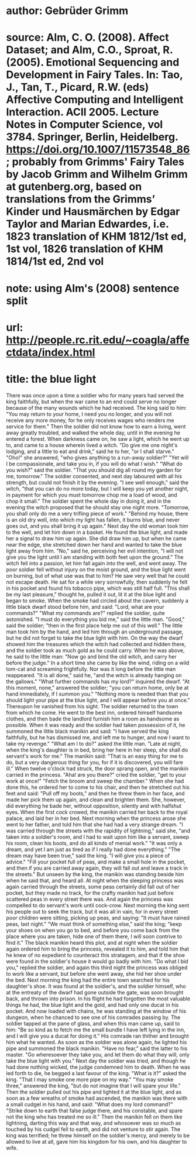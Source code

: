 # author: Gebrüder Grimm
# source: Alm, C. O. (2008). Affect Dataset; and Alm, C.O., Sproat, R. (2005). Emotional Sequencing and Development in Fairy Tales. In: Tao, J., Tan, T., Picard, R.W. (eds) Affective Computing and Intelligent Interaction. ACII 2005. Lecture Notes in Computer Science, vol 3784. Springer, Berlin, Heidelberg. https://doi.org/10.1007/11573548_86; probably from Grimms' Fairy Tales by Jacob Grimm and Wilhelm Grimm at gutenberg.org, based on translations from the Grimms’ Kinder und Hausmärchen by Edgar Taylor and Marian Edwardes, i.e. 1823 translation of KHM 1812/1st ed, 1st vol, 1826 translation of KHM 1814/1st ed, 2nd vol
# note: using Alm's (2008) sentence split
# url: http://people.rc.rit.edu/~coagla/affectdata/index.html
# title: the blue light

There was once upon a time a soldier who for many years had served the king faithfully, but when the war came to an end could serve no longer because of the many wounds which he had received.
The king said to him: "You may return to your home, I need you no longer, and you will not receive any more money, for he only receives wages who renders me service for them."
Then the soldier did not know how to earn a living, went away greatly troubled, and walked the whole day, until in the evening he entered a forest.
When darkness came on, he saw a light, which he went up to, and came to a house wherein lived a witch.
"Do give me one night's lodging, and a little to eat and drink," said he to her, "or I shall starve."
"Oho!" she answered, "who gives anything to a run-away soldier?"
"Yet will I be compassionate, and take you in, if you will do what I wish."
"What do you wish?" said the soldier.
"That you should dig all round my garden for me, tomorrow."
The soldier consented, and next day laboured with all his strength, but could not finish it by the evening.
"I see well enough," said the witch, "that you can do no more today, but I will keep you yet another night, in payment for which you must tomorrow chop me a load of wood, and chop it small."
The soldier spent the whole day in doing it, and in the evening the witch proposed that he should stay one night more.
"Tomorrow, you shall only do me a very trifling piece of work."
"Behind my house, there is an old dry well, into which my light has fallen, it burns blue, and never goes out, and you shall bring it up again."
Next day the old woman took him to the well, and let him down in a basket.
He found the blue light, and made her a signal to draw him up again.
She did draw him up, but when he came near the edge, she stretched down her hand and wanted to take the blue light away from him.
"No," said he, perceiving her evil intention, "I will not give you the light until I am standing with both feet upon the ground."
The witch fell into a passion, let him fall again into the well, and went away.
The poor soldier fell without injury on the moist ground, and the blue light went on burning, but of what use was that to him?
He saw very well that he could not escape death.
He sat for a while very sorrowfully, then suddenly he felt in his pocket and found his tobacco pipe, which was still half full.
"This shall be my last pleasure," thought he, pulled it out, lit it at the blue light and began to smoke.
When the smoke had circled about the cavern, suddenly a little black dwarf stood before him, and said: "Lord, what are your commands?"
"What my commands are?" replied the soldier, quite astonished.
"I must do everything you bid me," said the little man.
"Good," said the soldier; "then in the first place help me out of this well."
The little man took him by the hand, and led him through an underground passage, but he did not forget to take the blue light with him.
On the way the dwarf showed him the treasures which the witch had collected and hidden there, and the soldier took as much gold as he could carry.
When he was above, he said to the little man: "Now go and bind the old witch, and carry her before the judge."
In a short time she came by like the wind, riding on a wild tom-cat and screaming frightfully.
Nor was it long before the little man reappeared.
"It is all done," said he, "and the witch is already hanging on the gallows."
"What further commands has my lord?" inquired the dwarf.
"At this moment, none," answered the soldier; "you can return home, only be at hand immediately, if I summon you."
"Nothing more is needed than that you should light your pipe at the blue light, and I will appear before you at once."
Thereupon he vanished from his sight.
The soldier returned to the town from which he come.
He went to the best inn, ordered himself handsome clothes, and then bade the landlord furnish him a room as handsome as possible.
When it was ready and the soldier had taken possession of it, he summoned the little black manikin and said: "I have served the king faithfully, but he has dismissed me, and left me to hunger, and now I want to take my revenge."
"What am I to do?" asked the little man.
"Late at night, when the king's daughter is in bed, bring her here in her sleep, she shall do servant's work for me."
The manikin said: "That is an easy thing for me to do, but a very dangerous thing for you, for if it is discovered, you will fare ill."
When twelve o'clock had struck, the door sprang open, and the manikin carried in the princess.
"Aha! are you there?" cried the soldier, "get to your work at once!"
"Fetch the broom and sweep the chamber."
When she had done this, he ordered her to come to his chair, and then he stretched out his feet and said: "Pull off my boots," and then he threw them in her face, and made her pick them up again, and clean and brighten them.
She, however, did everything he bade her, without opposition, silently and with halfshut eyes.
When the first cock crowed, the manikin carried her back to the royal palace, and laid her in her bed.
Next morning when the princess arose she went to her father, and told him that she had had a very strange dream.
"I was carried through the streets with the rapidity of lightning," said she, "and taken into a soldier's room, and I had to wait upon him like a servant, sweep his room, clean his boots, and do all kinds of menial work."
"It was only a dream, and yet I am just as tired as if I really had done everything."
"The dream may have been true," said the king.
"I will give you a piece of advice."
"Fill your pocket full of peas, and make a small hole in the pocket, and then if you are carried away again, they will fall out and leave a track in the streets."
But unseen by the king, the manikin was standing beside him when he said that, and heard all.
At night when the sleeping princess was again carried through the streets, some peas certainly did fall out of her pocket, but they made no track, for the crafty manikin had just before scattered peas in every street there was.
And again the princess was compelled to do servant's work until cock-crow.
Next morning the king sent his people out to seek the track, but it was all in vain, for in every street poor children were sitting, picking up peas, and saying: "It must have rained peas, last night."
"We must think of something else," said the king; "keep your shoes on when you go to bed, and before you come back from the place where you are taken, hide one of them there, I will soon contrive to find it."
The black manikin heard this plot, and at night when the soldier again ordered him to bring the princess, revealed it to him, and told him that he knew of no expedient to counteract this stratagem, and that if the shoe were found in the soldier's house it would go badly with him.
"Do what I bid you," replied the soldier, and again this third night the princess was obliged to work like a servant, but before she went away, she hid her shoe under the bed.
Next morning the king had the entire town searched for his daughter's shoe.
It was found at the soldier's, and the soldier himself, who at the entreaty of the dwarf had gone outside the gate, was soon brought back, and thrown into prison.
In his flight he had forgotten the most valuable things he had, the blue light and the gold, and had only one ducat in his pocket.
And now loaded with chains, he was standing at the window of his dungeon, when he chanced to see one of his comrades passing by.
The soldier tapped at the pane of glass, and when this man came up, said to him: "Be so kind as to fetch me the small bundle I have left lying in the inn, and I will give you a ducat for doing it."
His comrade ran thither and brought him what he wanted.
As soon as the soldier was alone again, he lighted his pipe and summoned the black manikin.
"Have no fear," said the latter to his master.
"Go wheresoever they take you, and let them do what they will, only take the blue light with you."
Next day the soldier was tried, and though he had done nothing wicked, the judge condemned him to death.
When he was led forth to die, he begged a last favour of the king.
"What is it?" asked the king.
"That I may smoke one more pipe on my way."
"You may smoke three," answered the king, "but do not imagine that I will spare your life."
Then the soldier pulled out his pipe and lighted it at the blue light, and as soon as a few wreaths of smoke had ascended, the manikin was there with a small cudgel in his hand, and said: "What does my lord command?"
"Strike down to earth that false judge there, and his constable, and spare not the king who has treated me so ill."
Then the manikin fell on them like lightning, darting this way and that way, and whosoever was so much as touched by his cudgel fell to earth, and did not venture to stir again.
The king was terrified; he threw himself on the soldier's mercy, and merely to be allowed to live at all, gave him his kingdom for his own, and his daughter to wife.
